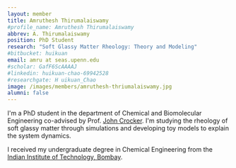 ```yaml
---
layout: member
title: Amruthesh Thirumalaiswamy
#profile_name: Amruthesh Thirumalaiswamy
abbrev: A. Thirumalaiswamy
position: PhD Student
research: "Soft Glassy Matter Rheology: Theory and Modeling"
#bitbucket: huikuan
email: amru at seas.upenn.edu
#scholar: GafF6ScAAAAJ
#linkedin: huikuan-chao-69942528
#researchgate: H uikuan_Chao
image: /images/members/amruthesh-thriumalaiswamy.jpg
alumni: false
---
```

I'm a PhD student in the department of Chemical and Biomolecular Engineering co-advised by Prof. [John Crocker](https://crocker.seas.upenn.edu). I'm studying the rheology of soft glassy matter through simulations and developing toy models to explain the system dynamics.

I received my undergraduate degree in Chemical Engineering from the [Indian Institute of Technology, Bombay](http://www.iitb.ac.in/). 
